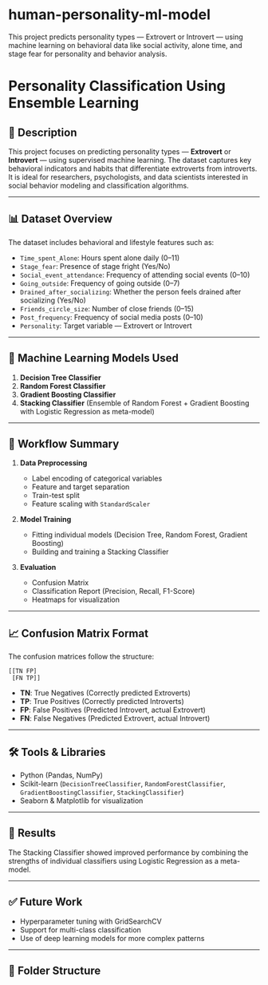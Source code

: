 # human-personality-ml-model
This project predicts personality types — Extrovert or Introvert — using machine learning on behavioral data like social activity, alone time, and stage fear for personality and behavior analysis.

# Personality Classification Using Ensemble Learning

## 📘 Description

This project focuses on predicting personality types — **Extrovert** or **Introvert** — using supervised machine learning. The dataset captures key behavioral indicators and habits that differentiate extroverts from introverts. It is ideal for researchers, psychologists, and data scientists interested in social behavior modeling and classification algorithms.

---

## 📊 Dataset Overview

The dataset includes behavioral and lifestyle features such as:

- `Time_spent_Alone`: Hours spent alone daily (0–11)  
- `Stage_fear`: Presence of stage fright (Yes/No)  
- `Social_event_attendance`: Frequency of attending social events (0–10)  
- `Going_outside`: Frequency of going outside (0–7)  
- `Drained_after_socializing`: Whether the person feels drained after socializing (Yes/No)  
- `Friends_circle_size`: Number of close friends (0–15)  
- `Post_frequency`: Frequency of social media posts (0–10)  
- `Personality`: Target variable — Extrovert or Introvert  

---

## 🧠 Machine Learning Models Used

1. **Decision Tree Classifier**
2. **Random Forest Classifier**
3. **Gradient Boosting Classifier**
4. **Stacking Classifier** (Ensemble of Random Forest + Gradient Boosting with Logistic Regression as meta-model)

---

## 🔁 Workflow Summary

1. **Data Preprocessing**
   - Label encoding of categorical variables
   - Feature and target separation
   - Train-test split
   - Feature scaling with `StandardScaler`

2. **Model Training**
   - Fitting individual models (Decision Tree, Random Forest, Gradient Boosting)
   - Building and training a Stacking Classifier

3. **Evaluation**
   - Confusion Matrix
   - Classification Report (Precision, Recall, F1-Score)
   - Heatmaps for visualization

---

## 📈 Confusion Matrix Format

The confusion matrices follow the structure:
```
[[TN FP]
 [FN TP]]
```


- **TN**: True Negatives (Correctly predicted Extroverts)
- **TP**: True Positives (Correctly predicted Introverts)
- **FP**: False Positives (Predicted Introvert, actual Extrovert)
- **FN**: False Negatives (Predicted Extrovert, actual Introvert)

---

## 🛠 Tools & Libraries

- Python (Pandas, NumPy)
- Scikit-learn (`DecisionTreeClassifier`, `RandomForestClassifier`, `GradientBoostingClassifier`, `StackingClassifier`)
- Seaborn & Matplotlib for visualization

---

## 📌 Results

The Stacking Classifier showed improved performance by combining the strengths of individual classifiers using Logistic Regression as a meta-model.

---

## ✅ Future Work

- Hyperparameter tuning with GridSearchCV
- Support for multi-class classification
- Use of deep learning models for more complex patterns

---

## 📂 Folder Structure

